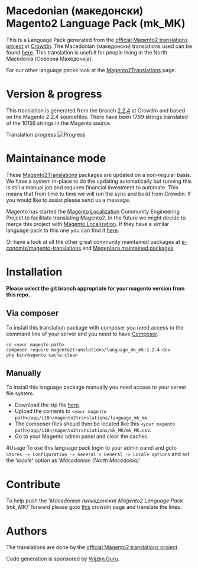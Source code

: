 # Macedonian (македонски) Magento2 Language Pack (mk_MK)
This is a Language Pack generated from the [official Magento2 translations project](https://crowdin.com/project/magento-2) at [Crowdin](https://crowdin.com).
The Macedonian (македонски) translations used can be found [here](https://crowdin.com/project/magento-2/mk).
This translation is usefull for people living in the North Macedonia (Северна Македонија).

For our other language packs look at the [Magento2Translations](http://magento2translations.github.io/) page.

# Version & progress
This translation is generated from the branch [2.2.4](https://crowdin.com/project/magento-2/mk#/2.2.4) at Crowdin and based on the Magento 2.2.4 sourcefiles.
There have been  1769 strings translated of the 10156 strings in the Magento source.

Translation progress:![Progress](http://progressed.io/bar/17)

# Maintainance mode
These [Magento2Translations](http://magento2translations.github.io/) packages are updated on a non-regular basis. We have a system in-place to do the updating automatically but running this is still a manual job and requires financial investment to automate.
This means that from time to time we will run the sync and build from Crowdin. If you would like to assist please send us a message.

Magento has started the [Magento Localization](https://github.com/magento-l10n) Community Engineering Project to facilitate translating Magento2.
In the future we might decide to merge this project with [Magento Localization](https://github.com/magento-l10n).
If they have a similar language pack to this one you can find it [here](https://github.com/magento-l10n/language-mk_MK).

Or have a look at all the other great community maintained packages at [e-conomix/magento-translations](https://github.com/e-conomix/magento-translations) and [Mageplaza maintained packages](https://github.com/mageplaza?q=language).

# Installation
**Please select the git branch appropriate for your magento version from this repo.**
## Via composer
To install this translation package with composer you need access to the command line of your server and you need to have [Composer](https://getcomposer.org).
```
cd <your magento path>
composer require magento2translations/language_mk_mk:2.2.4-dev
php bin/magento cache:clean
```
## Manually
To install this language package manually you need access to your server file system.
* Download the zip file [here](https://github.com/Magento2Translations/language_mk_mk/archive/2.2.4.zip).
* Upload the contents to `<your magento path>/app/i18n/magento2translations/language_mk_mk`.
* The composer files should then be located like this `<your magento path>/app/i18n/magento2translations/mk_MK/mk_MK.csv`.
* Go to your Magento admin panel and clear the caches.

#Usage
To use this language pack login to your admin panel and goto `Stores -> Configuration -> General > General -> Locale options` and set the '*locale*' option as '*Macedonian (North Macedonia)*'

# Contribute
To help push the '*Macedonian (македонски) Magento2 Language Pack (mk_MK)*' forward please goto [this](https://crowdin.com/project/magento-2/mk) crowdin page and translate the lines.

# Authors
The translations are done by the [official Magento2 translations project](https://crowdin.com/project/magento-2).

Code generation is sponsored by [Wijzijn.Guru](http://www.wijzijn.guru/).
